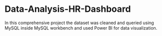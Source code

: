 # Data-Analysis-HR-Dashboard
In this comprehensive project the dataset was cleaned and queried using MySQL inside MySQL workbench and used Power BI for data visualization.
